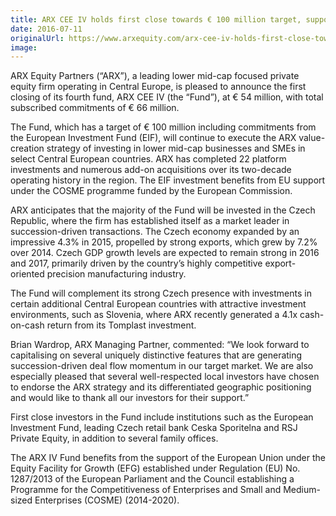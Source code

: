 ```yaml
---
title: ARX CEE IV holds first close towards € 100 million target, supported by the EU COSME programme
date: 2016-07-11
originalUrl: https://www.arxequity.com/arx-cee-iv-holds-first-close-towards-e-100-million-target-supported-by-the-eu-cosme-programme/
image:
---
```


ARX Equity Partners (“ARX”), a leading lower mid-cap focused private equity firm operating in Central Europe, is pleased to announce the first closing of its fourth fund, ARX CEE IV (the “Fund”), at € 54 million, with total subscribed commitments of € 66 million.

The Fund, which has a target of € 100 million including commitments from the European Investment Fund (EIF), will continue to execute the ARX value-creation strategy of investing in lower mid-cap businesses and SMEs in select Central European countries. ARX has completed 22 platform investments and numerous add-on acquisitions over its two-decade operating history in the region. The EIF investment benefits from EU support under the COSME programme funded by the European Commission.

ARX anticipates that the majority of the Fund will be invested in the Czech Republic, where the firm has established itself as a market leader in succession-driven transactions. The Czech economy expanded by an impressive 4.3% in 2015, propelled by strong exports, which grew by 7.2% over 2014. Czech GDP growth levels are expected to remain strong in 2016 and 2017, primarily driven by the country’s highly competitive export-oriented precision manufacturing industry.

The Fund will complement its strong Czech presence with investments in certain additional Central European countries with attractive investment environments, such as Slovenia, where ARX recently generated a 4.1x cash-on-cash return from its Tomplast investment.

Brian Wardrop, ARX Managing Partner, commented: “We look forward to capitalising on several uniquely distinctive features that are generating succession-driven deal flow momentum in our target market. We are also especially pleased that several well-respected local investors have chosen to endorse the ARX strategy and its differentiated geographic positioning and would like to thank all our investors for their support.”

First close investors in the Fund include institutions such as the European Investment Fund, leading Czech retail bank Ceska Sporitelna and RSJ Private Equity, in addition to several family offices.

The ARX IV Fund benefits from the support of the European Union under the Equity Facility for Growth (EFG) established under Regulation (EU) No. 1287/2013 of the European Parliament and the Council establishing a Programme for the Competitiveness of Enterprises and Small and Medium-sized Enterprises (COSME) (2014-2020).
